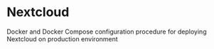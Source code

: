 # Nextcloud
Docker and Docker Compose configuration procedure for deploying Nextcloud on production environment
